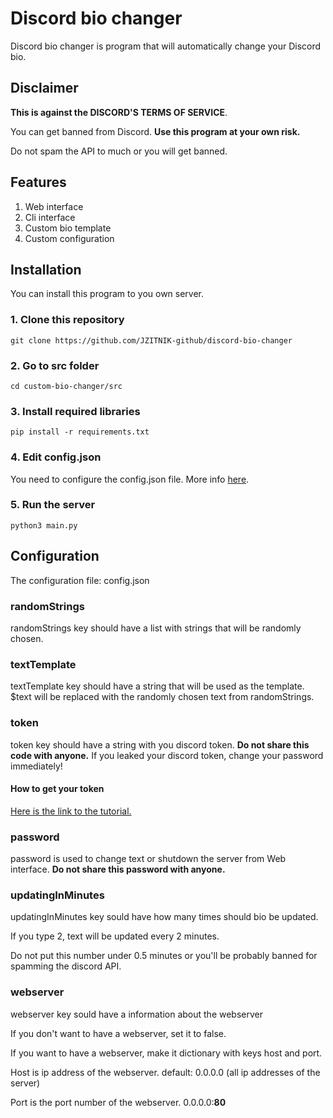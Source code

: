# Discord bio changer
Discord bio changer is program that will automatically change your Discord bio.
## Disclaimer
**This is against the DISCORD'S TERMS OF SERVICE**.

You can get banned from Discord.
**Use this program at your own risk.**

Do not spam the API to much or you will get banned.

## Features
1. Web interface
2. Cli interface
3. Custom bio template
4. Custom configuration

## Installation
You can install this program to you own server.

### 1. Clone this repository
```
git clone https://github.com/JZITNIK-github/discord-bio-changer
```

### 2. Go to src folder
```
cd custom-bio-changer/src
```

### 3. Install required libraries
```
pip install -r requirements.txt
```

### 4. Edit config.json
You need to configure the config.json file. More info [here](#configuration).

### 5. Run the server
```
python3 main.py
```
## Configuration
The configuration file: config.json
### randomStrings
randomStrings key should have a list with strings that will be randomly chosen.
### textTemplate
textTemplate key should have a string that will be used as the template.
\$text will be replaced with the randomly chosen text from randomStrings.
### token
token key should have a string with you discord token.
**Do not share this code with anyone.**
If you leaked your discord token, change your password immediately!
#### How to get your token
[Here is the link to the tutorial.](https://www.androidauthority.com/get-discord-token-3149920/)
### password
password is used to change text or shutdown the server from Web interface.
**Do not share this password with anyone.**
### updatingInMinutes
updatingInMinutes key sould have how many times should bio be updated.

If you type 2, text will be updated every 2 minutes.

Do not put this number under 0.5 minutes or you'll be probably banned for spamming the discord API.
### webserver
webserver key sould have a information about the webserver

If you don't want to have a webserver, set it to false.

If you want to have a webserver, make it dictionary with keys host and port.

Host is ip address of the webserver. default: 0.0.0.0 (all ip addresses of the server)

Port is the port number of the webserver. 0.0.0.0:**80**
